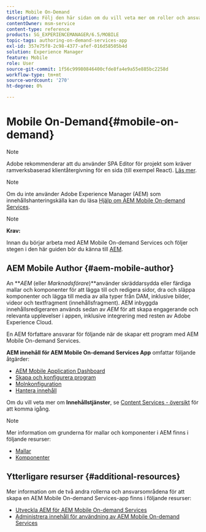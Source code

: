 ```yaml
---
title: Mobile On-Demand
description: Följ den här sidan om du vill veta mer om roller och ansvarsområden för Adobe Experience Manager författare av mobillösningar.
contentOwner: msm-service
content-type: reference
products: SG_EXPERIENCEMANAGER/6.5/MOBILE
topic-tags: authoring-on-demand-services-app
exl-id: 357e75f8-2c98-4377-afef-016d58505b4d
solution: Experience Manager
feature: Mobile
role: User
source-git-commit: 1f56c99980846400cfde8fa4e9a55e885bc2258d
workflow-type: tm+mt
source-wordcount: '270'
ht-degree: 0%

---
```


# Mobile On-Demand{#mobile-on-demand}

>[!NOTE]
>
>Adobe rekommenderar att du använder SPA Editor för projekt som kräver ramverksbaserad klientåtergivning för en sida (till exempel React). [Läs mer](/help/sites-developing/spa-overview.md).

>[!NOTE]
>
>Om du inte använder Adobe Experience Manager (AEM) som innehållshanteringskälla kan du läsa [Hjälp om AEM Mobile On-demand Services](https://helpx.adobe.com/digital-publishing-solution/topics.html).

>[!NOTE]
>
>**Krav:**
>
>Innan du börjar arbeta med AEM Mobile On-demand Services och följer stegen i den här guiden bör du känna till [AEM](/help/sites-deploying/deploy.md).

## AEM Mobile Author {#aem-mobile-author}

An ***AEM* (eller *Marknadsförare*)**använder skräddarsydda eller färdiga mallar och komponenter för att lägga till och redigera sidor, dra och släppa komponenter och lägga till media av alla typer från DAM, inklusive bilder, videor och textfragment (innehållsfragment). AEM inbyggda innehållsredigeraren används sedan av *AEM* för att skapa engagerande och relevanta upplevelser i appen, inklusive integrering med resten av Adobe Experience Cloud.

En AEM författare ansvarar för följande när de skapar ett program med AEM Mobile On-demand Services.

**AEM innehåll för AEM Mobile On-demand Services App** omfattar följande åtgärder:

* [AEM Mobile Application Dashboard](/help/mobile/mobile-apps-ondemand-application-dashboard.md)
* [Skapa och konfigurera program](/help/mobile/mobile-apps-ondemand-application-create-configure-action.md)
* [Molnkonfiguration](/help/mobile/mobile-on-demand-associating-an-on-demand-app-to-cloud-configuration.md)
* [Hantera innehåll](/help/mobile/mobile-apps-ondemand-manage-content-ondemand.md)

Om du vill veta mer om **Innehållstjänster**, se [Content Services - översikt](/help/mobile/develop-content-as-a-service.md) för att komma igång.

>[!NOTE]
>
>Mer information om grunderna för mallar och komponenter i AEM finns i följande resurser:
>
>* [Mallar](/help/sites-developing/templates.md)
>* [Komponenter](/help/sites-developing/components.md)
>

## Ytterligare resurser {#additional-resources}

Mer information om de två andra rollerna och ansvarsområdena för att skapa en AEM Mobile On-demand Services-app finns i följande resurser:

* [Utveckla AEM för AEM Mobile On-demand Services](/help/mobile/aem-mobile-on-demand.md)
* [Administrera innehåll för användning av AEM Mobile On-demand Services](/help/mobile/aem-mobile.md)
